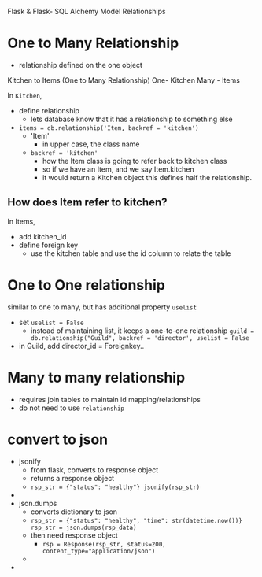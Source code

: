Flask & Flask- SQL Alchemy Model Relationships

# One to Many Relationship
- relationship defined on the one object

Kitchen to Items (One to Many Relationship)
One- Kitchen
Many - Items

In `Kitchen`,
- define relationship
  - lets database know that it has a relationship to something else
- `items = db.relationship('Item, backref = 'kitchen')`
  - 'Item' 
    - in upper case, the class name
  - `backref = 'kitchen'` 
    - how the Item class is going to refer back to kitchen class
    - so if we have an Item, and we say Item.kitchen
    - it would return a Kitchen object
this defines half the relationship.

## How does Item refer to kitchen?
In Items,
- add kitchen_id
- define foreign key
  - use the kitchen table and use the id column to relate the table

# One to One relationship
similar to one to many, but has additional property `uselist`
- set `uselist = False`
  - instead of maintaining list, it keeps a one-to-one relationship
`guild = db.relationship("Guild", backref = 'director', uselist = False`
- in Guild, add director_id = Foreignkey..

# Many to many relationship
- requires join tables to maintain id mapping/relationships
- do not need to use `relationship`

# convert to json
- jsonify
  - from flask, converts to response object
  - returns a response object
  - `rsp_str = {"status": "healthy"}
    jsonify(rsp_str)`
- 
- json.dumps
  - converts dictionary to json
  - `rsp_str = {"status": "healthy", "time": str(datetime.now())}
    rsp_str = json.dumps(rsp_data)`
  - then need response object
    - `rsp = Response(rsp_str, status=200, content_type="application/json")
`
  - 
- 